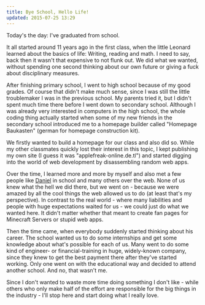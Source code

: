 ```yaml
---
title: Bye School, Hello Life!
updated: 2015-07-25 13:29
---
```


Today's the day: I've graduated from school.

It all started around 11 years ago in the first class, when the little Leonard learned about the basics of life: Writing, reading and math. I need to say, back then it wasn't that expensive to not flunk out. We did what we wanted, without spending one second thinking about our own future or giving a fuck about disciplinary measures.

After finishing primary school, I went to high school because of my good grades. Of course that didn't make much sense, since I was still the little troublemaker I was in the previous school. My parents tried it, but I didn't spent much time there before I went down to secondary school. Although I was already very interested in computers in the high school, the whole coding thing actually started when some of my new friends in the secondary school introduced me to a homepage builder called "Homepage Baukasten" (german for homepage construction kit).

We firstly wanted to build a homepage for our class and also did so. While my other classmates quickly lost their interest in this topic, I kept publishing my own site (I guess it was "applefreak-online.de.tl") and started digging into the world of web development by disassembling random web apps.

Over the time, I learned more and more by myself and also met a few people like [Daniel][1] in school and many others over the web. None of us knew what the hell we did there, but we went on - because we were amazed by all the cool things the web allowed us to do (at least that's my perspective). In contrast to the real world - where many liabilities and people with huge expectations waited for us - we could just do what we wanted here. It didn't matter whether that meant to create fan pages for Minecraft Servers or stupid web apps.

Then the time came, when everybody suddenly started thinking about his career. The school wanted us to do some internships and get some knowledge about what's possible for each of us. Many went to do some kind of engineer- or financial-training in huge, widely-known company, since they knew to get the best payment there after they've started working. Only one went on with the educational way and decided to attend another school. And no, that wasn't me.

Since I don't wanted to waste more time doing something I don't like - while others who only make half of the effort are responsible for the big things in the industry - I'll stop here and start doing what I really love.

[1]: http://ombadesign.de